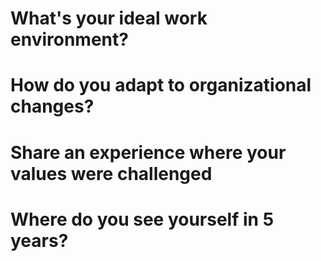 # What's your ideal work environment?
# How do you adapt to organizational changes?
# Share an experience where your values were challenged
# Where do you see yourself in 5 years?

